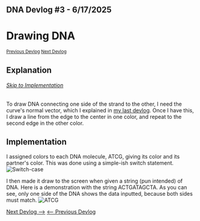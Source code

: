 ## DNA Devlog #3 - 6/17/2025
# Drawing DNA
<small>[Previous Devlog](DNA_DEVLOG_2.md)        [Next Devlog](DNA_DEVLOG_4.md)</small>

## Explanation
###### [Skip to Implementation](#implementation)

To draw DNA connecting one side of the strand to the other, I need the curve's normal vector, which I explained in [my last devlog](DNA_DEVLOG_2.md). Once I have this, I draw a line from the edge to the center in one color, and repeat to the second edge in the other color.

## Implementation

I assigned colors to each DNA molecule, ATCG, giving its color and its partner's color. This was done using a simple-ish switch statement.
![Switch-case](DNA_devlog_3_switch_case.png)

I then made it draw to the screen when given a string (pun intended) of DNA.
Here is a demonstration with the string ACTGATAGCTA. As you can see, only one side of the DNA shows the data inputted, because both sides must match.
![ATCG](DNA_devlog_3_drawn.png)

[Next Devlog -->](DNA_DEVLOG_4.md)
[<-- Previous Devlog](DNA_DEVLOG_2.md)